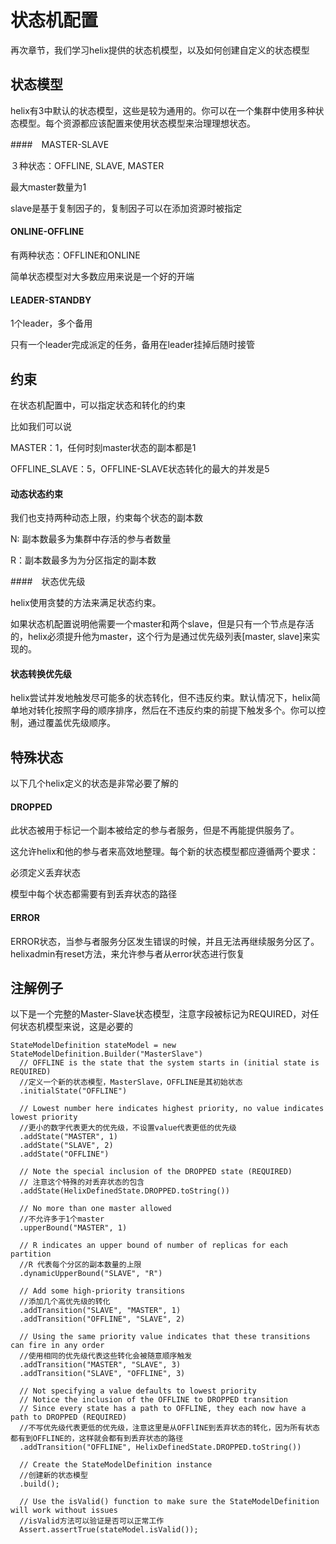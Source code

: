 # 状态机配置

再次章节，我们学习helix提供的状态机模型，以及如何创建自定义的状态模型

## 状态模型

helix有3中默认的状态模型，这些是较为通用的。你可以在一个集群中使用多种状态模型。每个资源都应该配置来使用状态模型来治理理想状态。

####　MASTER-SLAVE

３种状态：OFFLINE, SLAVE, MASTER

最大master数量为1

slave是基于复制因子的，复制因子可以在添加资源时被指定

#### ONLINE-OFFLINE

有两种状态：OFFLINE和ONLINE

简单状态模型对大多数应用来说是一个好的开端

#### LEADER-STANDBY

1个leader，多个备用

只有一个leader完成派定的任务，备用在leader挂掉后随时接管

## 约束

在状态机配置中，可以指定状态和转化的约束

比如我们可以说

MASTER：1，任何时刻master状态的副本都是1

OFFLINE_SLAVE：5，OFFLINE-SLAVE状态转化的最大的并发是5

#### 动态状态约束

我们也支持两种动态上限，约束每个状态的副本数

N: 副本数最多为集群中存活的参与者数量

R：副本数最多为为分区指定的副本数

####　状态优先级

helix使用贪婪的方法来满足状态约束。

如果状态机配置说明他需要一个master和两个slave，但是只有一个节点是存活的，helix必须提升他为master，这个行为是通过优先级列表[master, slave]来实现的。

#### 状态转换优先级

helix尝试并发地触发尽可能多的状态转化，但不违反约束。默认情况下，helix简单地对转化按照字母的顺序排序，然后在不违反约束的前提下触发多个。你可以控制，通过覆盖优先级顺序。

## 特殊状态

以下几个helix定义的状态是非常必要了解的

#### DROPPED

此状态被用于标记一个副本被给定的参与者服务，但是不再能提供服务了。

这允许helix和他的参与者来高效地整理。每个新的状态模型都应遵循两个要求：

必须定义丢弃状态

模型中每个状态都需要有到丢弃状态的路径

#### ERROR

ERROR状态，当参与者服务分区发生错误的时候，并且无法再继续服务分区了。helixadmin有reset方法，来允许参与者从error状态进行恢复

## 注解例子

以下是一个完整的Master-Slave状态模型，注意字段被标记为REQUIRED，对任何状态机模型来说，这是必要的

```
StateModelDefinition stateModel = new StateModelDefinition.Builder("MasterSlave")
  // OFFLINE is the state that the system starts in (initial state is REQUIRED)
  //定义一个新的状态模型，MasterSlave，OFFLINE是其初始状态
  .initialState("OFFLINE")

  // Lowest number here indicates highest priority, no value indicates lowest priority
  //更小的数字代表更大的优先级，不设置value代表更低的优先级
  .addState("MASTER", 1)
  .addState("SLAVE", 2)
  .addState("OFFLINE")

  // Note the special inclusion of the DROPPED state (REQUIRED)
  // 注意这个特殊的对丢弃状态的包含
  .addState(HelixDefinedState.DROPPED.toString())

  // No more than one master allowed
  //不允许多于1个master
  .upperBound("MASTER", 1)

  // R indicates an upper bound of number of replicas for each partition
  //R 代表每个分区的副本数量的上限
  .dynamicUpperBound("SLAVE", "R")

  // Add some high-priority transitions
  //添加几个高优先级的转化
  .addTransition("SLAVE", "MASTER", 1)
  .addTransition("OFFLINE", "SLAVE", 2)

  // Using the same priority value indicates that these transitions can fire in any order
  //使用相同的优先级代表这些转化会被随意顺序触发
  .addTransition("MASTER", "SLAVE", 3)
  .addTransition("SLAVE", "OFFLINE", 3)

  // Not specifying a value defaults to lowest priority
  // Notice the inclusion of the OFFLINE to DROPPED transition
  // Since every state has a path to OFFLINE, they each now have a path to DROPPED (REQUIRED)
  //不写优先级代表更低的优先级，注意这里是从OFFlINE到丢弃状态的转化，因为所有状态都有到OFFLINE的，这样就会都有到丢弃状态的路径
  .addTransition("OFFLINE", HelixDefinedState.DROPPED.toString())

  // Create the StateModelDefinition instance
  //创建新的状态模型
  .build();

  // Use the isValid() function to make sure the StateModelDefinition will work without issues
  //isValid方法可以验证是否可以正常工作
  Assert.assertTrue(stateModel.isValid());
```

